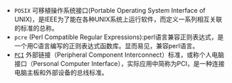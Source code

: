 
- `POSIX` 可移植操作系统接口(Portable Operating System Interface of UNIX)，是IEEE为了能在各种UNIX系统上运行软件，而定义一系列相互关联的标准的总称。
- `pcre` (Perl Compatible Regular Expressions):perl语言兼容正则表达式，是一个用C语言编写的正则表达式函数库。显而易见，兼容perl语言。
- [`PCI`](https://zh.wikipedia.org/wiki/%E5%A4%96%E8%AE%BE%E7%BB%84%E4%BB%B6%E4%BA%92%E8%BF%9E%E6%A0%87%E5%87%86) 外部链接（Peripheral Component Interconnect）标准，或称个人电脑接口（Personal Computer Interface），实际应用中简称为PCI，是一种连接电脑主板和外部设备的总线标准。

